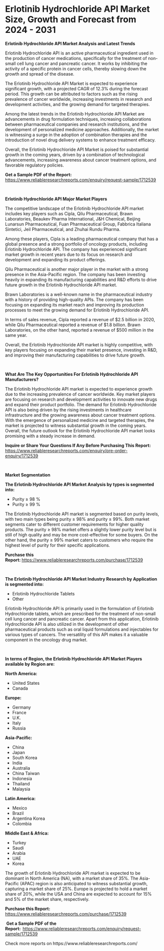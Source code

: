 <p><h1>Erlotinib Hydrochloride API Market Size, Growth and Forecast from 2024 - 2031</h1></p><p><strong>Erlotinib Hydrochloride API Market Analysis and Latest Trends</strong></p>
<p><p>Erlotinib Hydrochloride API is an active pharmaceutical ingredient used in the production of cancer medications, specifically for the treatment of non-small cell lung cancer and pancreatic cancer. It works by inhibiting the activity of a specific protein in cancer cells, thereby slowing down the growth and spread of the disease.</p><p>The Erlotinib Hydrochloride API Market is expected to experience significant growth, with a projected CAGR of 12.3% during the forecast period. This growth can be attributed to factors such as the rising prevalence of cancer worldwide, increasing investments in research and development activities, and the growing demand for targeted therapies.</p><p>Among the latest trends in the Erlotinib Hydrochloride API Market are advancements in drug formulation techniques, increasing collaborations between pharmaceutical companies and research institutions, and the development of personalized medicine approaches. Additionally, the market is witnessing a surge in the adoption of combination therapies and the introduction of novel drug delivery systems to enhance treatment efficacy.</p><p>Overall, the Erlotinib Hydrochloride API Market is poised for substantial growth in the coming years, driven by a combination of technological advancements, increasing awareness about cancer treatment options, and favorable regulatory policies.</p></p>
<p><strong>Get a Sample PDF of the Report:&nbsp;</strong> <a href="https://www.reliableresearchreports.com/enquiry/request-sample/1712539">https://www.reliableresearchreports.com/enquiry/request-sample/1712539</a></p>
<p>&nbsp;</p>
<p><strong>Erlotinib Hydrochloride API Major Market Players</strong></p>
<p><p>The competitive landscape of the Erlotinib Hydrochloride API market includes key players such as Cipla, Qilu Pharmaceutical, Brawn Laboratories, Beaukev Pharma International, J&H Chemical, Beijing Lunarsun Pharmaceutical, Fuan Pharmaceutical Group, Fabbrica Italiana Sintetici, Jeil Pharmaceutical, and Zhuhai Rundu Pharma. </p><p>Among these players, Cipla is a leading pharmaceutical company that has a global presence and a strong portfolio of oncology products, including Erlotinib Hydrochloride API. The company has experienced significant market growth in recent years due to its focus on research and development and expanding its product offerings.</p><p>Qilu Pharmaceutical is another major player in the market with a strong presence in the Asia-Pacific region. The company has been investing heavily in expanding its manufacturing capabilities and R&D efforts to drive future growth in the Erlotinib Hydrochloride API market.</p><p>Brawn Laboratories is a well-known name in the pharmaceutical industry with a history of providing high-quality APIs. The company has been focusing on expanding its market reach and improving its production processes to meet the growing demand for Erlotinib Hydrochloride API.</p><p>In terms of sales revenue, Cipla reported a revenue of $2.5 billion in 2020, while Qilu Pharmaceutical reported a revenue of $1.8 billion. Brawn Laboratories, on the other hand, reported a revenue of $500 million in the same year.</p><p>Overall, the Erlotinib Hydrochloride API market is highly competitive, with key players focusing on expanding their market presence, investing in R&D, and improving their manufacturing capabilities to drive future growth.</p></p>
<p>&nbsp;</p>
<p><strong>What Are The Key Opportunities For Erlotinib Hydrochloride API Manufacturers?</strong></p>
<p><p>The Erlotinib Hydrochloride API market is expected to experience growth due to the increasing prevalence of cancer worldwide. Key market players are focusing on research and development activities to innovate new drugs and expand their product portfolio. The demand for Erlotinib Hydrochloride API is also being driven by the rising investments in healthcare infrastructure and the growing awareness about cancer treatment options. With the emergence of personalized medicine and targeted therapies, the market is projected to witness substantial growth in the coming years. Overall, the future outlook for the Erlotinib Hydrochloride API market looks promising with a steady increase in demand.</p></p>
<p><strong>Inquire or Share Your Questions If Any Before Purchasing This Report:</strong> <a href="https://www.reliableresearchreports.com/enquiry/pre-order-enquiry/1712539">https://www.reliableresearchreports.com/enquiry/pre-order-enquiry/1712539</a></p>
<p>&nbsp;</p>
<p><strong>Market Segmentation</strong></p>
<p><strong>The Erlotinib Hydrochloride API Market Analysis by types is segmented into:</strong></p>
<p><ul><li>Purity ≥ 98 %</li><li>Purity ≥ 99 %</li></ul></p>
<p><p>The Erlotinib Hydrochloride API market is segmented based on purity levels, with two main types being purity ≥ 98% and purity ≥ 99%. Both market segments cater to different customer requirements for higher quality products. The purity ≥ 98% market offers a slightly lower purity level but is still of high quality and may be more cost-effective for some buyers. On the other hand, the purity ≥ 99% market caters to customers who require the highest level of purity for their specific applications.</p></p>
<p><strong>Purchase this Report:&nbsp;</strong><a href="https://www.reliableresearchreports.com/purchase/1712539">https://www.reliableresearchreports.com/purchase/1712539</a></p>
<p>&nbsp;</p>
<p><strong>The Erlotinib Hydrochloride API Market Industry Research by Application is segmented into:</strong></p>
<p><ul><li>Erlotinib Hydrochloride Tablets</li><li>Other</li></ul></p>
<p><p>Erlotinib Hydrochloride API is primarily used in the formulation of Erlotinib Hydrochloride tablets, which are prescribed for the treatment of non-small cell lung cancer and pancreatic cancer. Apart from this application, Erlotinib Hydrochloride API is also utilized in the development of other pharmaceutical products such as oral liquid formulations and injectables for various types of cancers. The versatility of this API makes it a valuable component in the oncology drug market.</p></p>
<p>&nbsp;</p>
<p><strong>In terms of Region, the Erlotinib Hydrochloride API Market Players available by Region are:</strong></p>
<p>
    <p> <strong> North America: </strong>
        <ul>
            <li>United States</li>
            <li>Canada</li>
        </ul>
        </p> 
    <p> <strong> Europe: </strong>
        <ul>
            <li>Germany</li>
            <li>France</li>
            <li>U.K.</li>
            <li>Italy</li>
            <li>Russia</li>
        </ul>
        </p> 
    <p> <strong> Asia-Pacific: </strong>
        <ul>
            <li>China</li>
            <li>Japan</li>
            <li>South Korea</li>
            <li>India</li>
            <li>Australia</li>
            <li>China Taiwan</li>
            <li>Indonesia</li>
            <li>Thailand</li>
            <li>Malaysia</li>
        </ul>
        </p> 
    <p> <strong> Latin America: </strong>
        <ul>
            <li>Mexico</li>
            <li>Brazil</li>
            <li>Argentina Korea</li>
            <li>Colombia</li>
        </ul>
        </p> 
    <p> <strong> Middle East & Africa: </strong>
        <ul>
            <li>Turkey</li>
            <li>Saudi</li>
            <li>Arabia</li>
            <li>UAE</li>
            <li>Korea</li>
        </ul>
    </p>
    </p>
<p><p>The growth of Erlotinib Hydrochloride API market is expected to be dominant in North America (NA), with a market share of 35%. The Asia-Pacific (APAC) region is also anticipated to witness substantial growth, capturing a market share of 25%. Europe is projected to hold a market share of 20%, while the USA and China are expected to account for 15% and 5% of the market share, respectively.</p></p>
<p><strong>Purchase this Report: </strong><a href="https://www.reliableresearchreports.com/purchase/1712539">https://www.reliableresearchreports.com/purchase/1712539</a></p>
<p>&nbsp;<strong>Get a Sample PDF of the Report:&nbsp;&nbsp;</strong><a href="https://www.reliableresearchreports.com/enquiry/request-sample/1712539">https://www.reliableresearchreports.com/enquiry/request-sample/1712539</a></p>
<p><strong></strong></p>
<p>Check more reports on https://www.reliableresearchreports.com/</p>